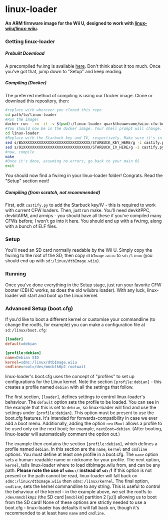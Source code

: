 # linux-loader
**An ARM firmware image for the Wii U, designed to work with [linux-wiiu/linux-wiiu](https://gitlab.com/linux-wiiu/linux-wiiu).**

### Getting linux-loader
##### Prebuilt Download
A precompiled fw.img is available [here](https://gitlab.com/linux-wiiu/linux-loader/-/jobs/artifacts/master/raw/fw.img?job=master-build). Don't think about it too much. Once you've got that, jump down to "Setup" and keep reading.

##### Compiling (Docker)
The preferred method of compiling is using our Docker image. Clone or download this repository, then:
```sh
#replace with wherever you cloned this repo
cd path/to/linux-loader
#Run the image!
docker run --rm -it -v $(pwd):/linux-loader quarktheawesome/wiiu-cfw-builder
#You should now be in the docker image. Your shell prompt will change.
cd linux-loader
#Replace with the Starbuck key and IV, respectively. Make sure it's in all caps
sed s/B5XXXXXXXXXXXXXXXXXXXXXXXXXXXXXX/STARBUCK_KEY_HERE/g -i castify.py
sed s/91XXXXXXXXXXXXXXXXXXXXXXXXXXXXXX/STARBUCK_IV_HERE/g -i castify.py
#now, compile
make
#Once it's done, assuming no errors, go back to your main OS
exit
```
You should now find a fw.img in your linux-loader folder! Congrats. Read the "Setup" section next!

##### Compiling (from scratch, not recommended)
First, edit `castify.py` to add the Starbuck key/IV - this is required to work with current CFW loaders. Then, just run make. You'll need devkitPPC, devkitARM, and armips - you should have all these if you've compiled many CFWs before; I won't go into it here. You should end up with a fw.img, along with a bunch of ELF files.

### Setup
You'll need an SD card normally readable by the Wii U. Simply copy the fw.img to the root of the SD; then copy `dtbImage.wiiu` to `sd:/linux` (you should end up with `sd:/linux/dtbImage.wiiu`).

### Running
Once you've done everything in the Setup stage, just run your favorite CFW booter (CBHC works, as does the old wiiubru loader). With any luck, linux-loader will start and boot up the Linux kernel.

### Advanced Setup (boot.cfg)
If you'd like to boot a different kernel or customise your commandline (to change the rootfs, for example) you can make a configuration file at `sd:/linux/boot.cfg`:
```ini
[loader]
default=debian

[profile:debian]
name=Debian SID
kernel=sdmc:/linux/dtbImage.wiiu
cmdline=root=/dev/mmcblk0p2 rootwait
```
linux-loader's boot.cfg uses the concept of "profiles" to set up configurations for the Linux kernel. Note the section `[profile:debian]` - this creates a profile named `debian` with all the settings that follow.

The first section, `[loader]`, defines settings to control linux-loader's behaviour. The `default` option sets the profile to be loaded. You can see in the example that this is set to `debian`, so linux-loader will find and use the settings under `[profile:debian]`. This option must be present to use the boot.cfg features. It's intended for forwards-compatibility in case we ever add a boot menu. Additionally, adding the option `nextBoot` allows a profile to be used only on the next boot; for example, `nextBoot=debian`. (After booting, linux-loader will automatically comment the option out.)

The example then contains the section `[profile:debian]`, which defines a profile named `debian`. In this section are the `name`, `kernel` and `cmdline` options. You must define at least one profile in a boot.cfg. The `name` option sets a human-readable name or nickname for your profile. The next option, `kernel`, tells linux-loader where to load dtbImage.wiiu from, and can be any path. **Please note the use of `sdmc:/` instead of `sd:/`!** If this option is not present or the path cannot be read, linux-loader will fall back on `sdmc:/linux/dtbImage.wiiu` then `sdmc:/linux/kernel`. The final option, `cmdline`, sets the kernel commandline to any string. This is useful to control the behaviour of the kernel - in the example above, we set the rootfs to `/dev/mmcblk0p2` (the SD card [`mmcblk0`] partition 2 [`p2`]) allowing us to boot from the SD card! None of these options are strictly needed to use a boot.cfg - linux-loader has defaults it will fall back on, though it's recommended to at least have `name` and `cmdline`.
